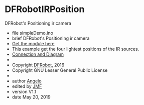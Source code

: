# DFRobotIRPosition
DFRobot's Positioning ir camera

 * file simpleDemo.ino
 * brief DFRobot's Positioning ir camera
 * [Get the module here](http://www.dfrobot.com/index.php?route=product/product&product_id=1088)
 * This example get the four lightest positions of the IR sources.
 * [Connection and Diagram](http://www.dfrobot.com/wiki/index.php/Positioning_ir_camera#Connection_Diagram)
 *
 * Copyright	[DFRobot](http://www.dfrobot.com), 2016
 * Copyright	GNU Lesser General Public License
 *
 * author [Angelo](Angelo.qiao@dfrobot.com)
 * edited by [JMF](https://github.com/Fubaxiusz)
 * version  V1.1
 * date May 20, 2019
